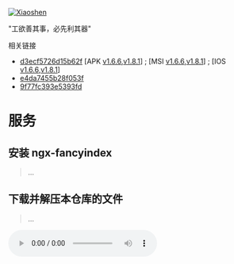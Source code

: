 

[![Xiaoshen](https://travis-ci.org/ganlvtech/down_52pojie_cn.svg?branch=master)](#)


"工欲善其事，必先利其器"

相关链接

* [d3ecf5726d15b62f](#)     [APK [v1.6.6](https://www.lanzouw.com/izTe3w08o5e),[v1.8.1](https://download.zerotier.com/RELEASES/1.8.1/dist/ZeroTierOne.apk)] ; [MSI [v1.6.6](https://download.zerotier.com/RELEASES/1.6.6/dist/ZeroTier%20One.msi),[v1.8.1](https://download.zerotier.com/RELEASES/1.8.1/dist/ZeroTier%20One.msi)] ; [IOS [v1.6.6](https://download.zerotier.com/RELEASES/1.6.6/dist/ZeroTier%20One.pkg),[v1.8.1](https://download.zerotier.com/RELEASES/1.8.1/dist/ZeroTierOne.pkg)]
* [e4da7455b28f053f](#)
* [9f77fc393e5393fd](#)

# 服务

## 安装 ngx-fancyindex

> ...




## 下载并解压本仓库的文件


> ...
> 

<audio controls="controls" autoplay="autoplay" loop="loop" src="https://demo.yzmcms.com/music/Two Steps From Hell - Victory.mp3">Your browser does not support the audio element.</audio>
